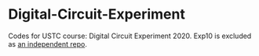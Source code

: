 # Digital-Circuit-Experiment
Codes for USTC course: Digital Circuit Experiment 2020. Exp10 is excluded as [an independent repo](https://github.com/ShaofengWu123/RISC-V-pipeline-cpu).
